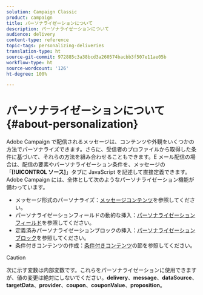 ```yaml
---
solution: Campaign Classic
product: campaign
title: パーソナライゼーションについて
description: パーソナライゼーションについて
audience: delivery
content-type: reference
topic-tags: personalizing-deliveries
translation-type: ht
source-git-commit: 972885c3a38bcd3a260574bacbb3f507e11ae05b
workflow-type: ht
source-wordcount: '126'
ht-degree: 100%

---
```



# パーソナライゼーションについて{#about-personalization}

Adobe Campaign で配信されるメッセージは、コンテンツや外観をいくつかの方法でパーソナライズできます。さらに、受信者のプロファイルから取得した条件に基づいて、それらの方法を組み合わせることもできます。E メール配信の場合は、配信の要素やパーソナライゼーション条件を、メッセージの「**[!UICONTROL ソース]**」タブに JavaScript を記述して直接定義できます。Adobe Campaign には、全体として次のようなパーソナライゼーション機能が備わっています。

* メッセージ形式のパーソナライズ：[メッセージコンテンツ](../../delivery/using/defining-the-email-content.md#message-content)を参照してください。
* パーソナライゼーションフィールドの動的な挿入：[パーソナライゼーションフィールド](../../delivery/using/personalization-fields.md)を参照してください。
* 定義済みパーソナライゼーションブロックの挿入：[パーソナライゼーションブロック](../../delivery/using/personalization-blocks.md)を参照してください。
* 条件付きコンテンツの作成：[条件付きコンテンツ](../../delivery/using/conditional-content.md)の節を参照してください。

>[!CAUTION]
>
>次に示す変数は内部変数です。これらをパーソナライゼーションに使用できますが、値の変更は絶対にしないでください。**delivery**、**message**、**dataSource**、**targetData**、**provider**、**coupon**、**couponValue**、**proposition**。
